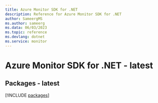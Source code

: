 ```yaml
---
title: Azure Monitor SDK for .NET
description: Reference for Azure Monitor SDK for .NET
author: SameergMS
ms.author: sameerg
ms.data: 06/03/2023
ms.topic: reference
ms.devlang: dotnet
ms.service: monitor
---
```

# Azure Monitor SDK for .NET - latest
## Packages - latest
[!INCLUDE [packages](monitor-index.md)]